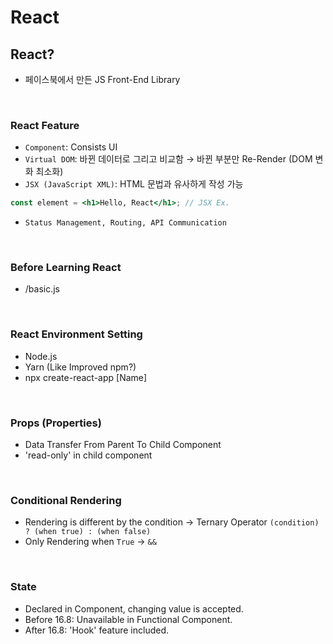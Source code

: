 # React

## React?
- 페이스북에서 만든 JS Front-End Library

<br />

### React Feature
- ```Component```: Consists UI
- ```Virtual DOM```: 바뀐 데이터로 그리고 비교함 → 바뀐 부분만 Re-Render (DOM 변화 최소화)
- ```JSX (JavaScript XML)```: HTML 문법과 유사하게 작성 가능
 ```jsx
 const element = <h1>Hello, React</h1>; // JSX Ex.
 ```
 - ```Status Management, Routing, API Communication```

<br />

### Before Learning React
- /basic.js

<br />

### React Environment Setting
- Node.js
- Yarn (Like Improved npm?)
- npx create-react-app [Name]

<br />

### Props (Properties)
- Data Transfer From Parent To Child Component
- 'read-only' in child component

<br />

### Conditional Rendering
- Rendering is different by the condition -> Ternary Operator ```(condition) ? (when true) : (when false)```
- Only Rendering when ```True``` -> ```&&```

<br />

### State
- Declared in Component, changing value is accepted.
- Before 16.8: Unavailable in Functional Component.
- After 16.8: 'Hook' feature included.